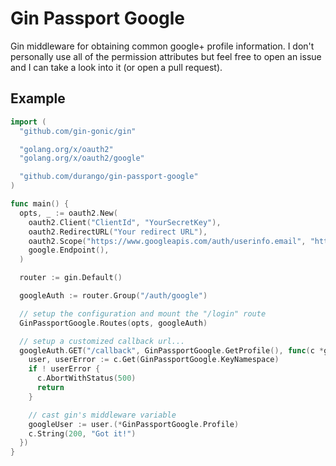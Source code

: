 # Gin Passport Google

Gin middleware for obtaining common google+ profile information. I don't personally use all of the permission attributes but feel free to open an issue and I can take a look into it (or open a pull request).

## Example

```go
import (
  "github.com/gin-gonic/gin"

  "golang.org/x/oauth2"
  "golang.org/x/oauth2/google"

  "github.com/durango/gin-passport-google"
)

func main() {
  opts, _ := oauth2.New(
    oauth2.Client("ClientId", "YourSecretKey"),
    oauth2.RedirectURL("Your redirect URL"),
    oauth2.Scope("https://www.googleapis.com/auth/userinfo.email", "https://www.googleapis.com/auth/userinfo.profile"),
    google.Endpoint(),
  )

  router := gin.Default()

  googleAuth := router.Group("/auth/google")

  // setup the configuration and mount the "/login" route
  GinPassportGoogle.Routes(opts, googleAuth)

  // setup a customized callback url...
  googleAuth.GET("/callback", GinPassportGoogle.GetProfile(), func(c *gin.Context) {
    user, userError := c.Get(GinPassportGoogle.KeyNamespace)
    if ! userError {
      c.AbortWithStatus(500)
      return
    }

    // cast gin's middleware variable
    googleUser := user.(*GinPassportGoogle.Profile)
    c.String(200, "Got it!")
  })
}
```
